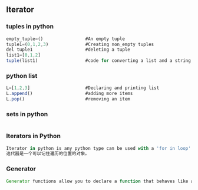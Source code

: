 ## Iterator
### tuples in python
```javascript
empty_tuple=()                #An empty tuple
tuple1=(0,1,2,3)              #Creating non_empty tuples
del tuple1                    #deleting a tuple
list1=[0,1,2]                 
tuple(list1)                  #code for converting a list and a string into a tuple
```
### python list
```javascript
L=[1,2,3]                     #Declaring and printing list
L.append()                    #adding more items
L.pop()                       #removing an item
```
### sets in python
```javascript

```
### Iterators in Python
```javascript
Iterator in python is any python type can be used with a 'for in loop'.Python lists,tuples,dicts and sets are all examples of inbuilt iterators.These types are iterators because they implement __iter__ and next(__next__in Python3) methods.
迭代器是一个可以记住遍历的位置的对象。
```
### Generator
```javascript
Generator functions allow you to declare a function that behaves like an iterator,it can be used in a for loop.

```

